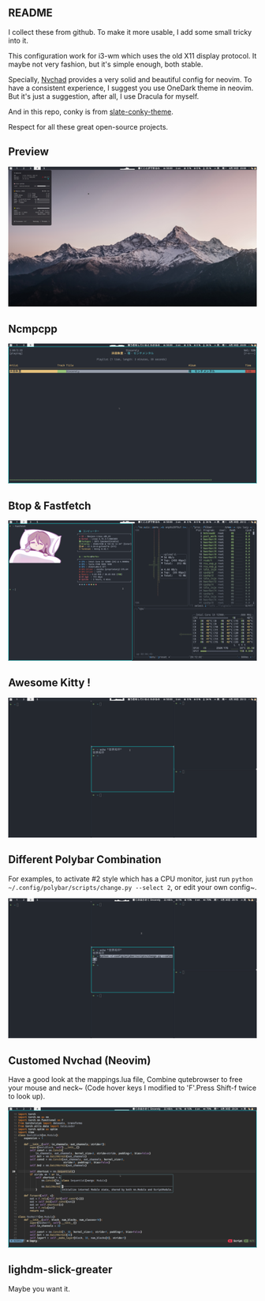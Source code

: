 ## README

I collect these from github. To make it more usable, I add some small tricky into it. 

This configuration work for i3-wm which uses the old X11 display protocol. It maybe not very fashion, but it's simple enough, both stable. 

Specially, [Nvchad](https://nvchad.com/ "Nvchad") provides a very solid and beautiful config for neovim. To have a consistent experience, I suggest you use OneDark theme in neovim.
But it's just a suggestion, after all, I use Dracula for myself.

And in this repo, conky is from [slate-conky-theme](https://github.com/CrispyKSP/slate-conky-theme "CrispyKSP").

Respect for all these great open-source projects.

## Preview

![1751285307483](image/README/1751285307483.png)

## Ncmpcpp

![1751285369831](image/README/1751285369831.png)

## Btop & Fastfetch

![1751285528523](image/README/1751285528523.png)

## Awesome Kitty !

![1751285594846](image/README/1751285594846.png)

## Different Polybar Combination

For examples, to activate #2 style which has a CPU monitor, just run `python ~/.config/polybar/scripts/change.py --select 2`, or edit your own config~.

![1751285791836](image/README/1751285791836.png)

## Customed Nvchad (Neovim)

Have a good look at the mappings.lua file, Combine qutebrowser to free your mouse and neck~ (Code hover keys I modified to 'F'.Press Shift-f twice to look up).

![1751286279192](image/README/1751286279192.png)

## lighdm-slick-greater

Maybe you want it.
